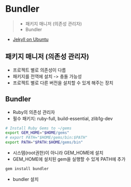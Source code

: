 # Bundler

> - 패키지 매니저 (의존성 관리자)
> - Bundler

- [Jekyll on Ubuntu](https://jekyllrb.com/docs/installation/ubuntu/)

## 패키지 매니저 (의존성 관리자)

- 프로젝트 별로 의존성이 다름
- 패키지를 전역에 설치 -> 충돌 가능성
- 프로젝트 별로 다른 버전을 설치할 수 있게 해주는 장치

## Bundler

- Ruby의 의존성 관리자
- 필수 패키지: ruby-full, build-essential, zlib1g-dev

```Bash
# Install Ruby Gems to ~/gems
export GEM_HOME="$HOME/gems"
# export PATH="$HOME/gems/bin:$PATH"
export PATH="$PATH:$HOME/gems/bin"
```

- 시스템(root권한)이 아니라 GEM_HOME에 설치
- GEM_HOME에 설치된 gem을 실행할 수 있게 PATH에 추가

```Bash
gem install bundler
```

- bundler 설치
